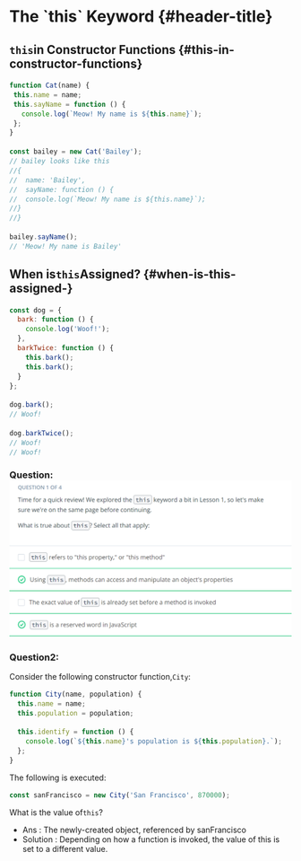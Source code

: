 # The \`this\` Keyword {#header-title}

## `this`in Constructor Functions {#this-in-constructor-functions}

```js
function Cat(name) {
 this.name = name;
 this.sayName = function () {
   console.log(`Meow! My name is ${this.name}`);
 };
}

const bailey = new Cat('Bailey');
// bailey looks like this
//{
//  name: 'Bailey',
//  sayName: function () {
//  console.log(`Meow! My name is ${this.name}`);
//}
//}

bailey.sayName();
// 'Meow! My name is Bailey'
```

## When is`this`Assigned? {#when-is-this-assigned-}

```js
const dog = {
  bark: function () {
    console.log('Woof!');
  },
  barkTwice: function () {
    this.bark();
    this.bark();
  }
};

dog.bark();
// Woof!

dog.barkTwice();
// Woof!
// Woof!
```

### Question:![](/assets/L3_2Q1.png)

### Question2:

Consider the following constructor function,`City`:

```js
function City(name, population) {
  this.name = name;
  this.population = population;

  this.identify = function () {
    console.log(`${this.name}'s population is ${this.population}.`);
  };
}
```

The following is executed:

```js
const sanFrancisco = new City('San Francisco', 870000);
```

What is the value of`this`?

* Ans : The newly-created object, referenced by sanFrancisco
* Solution : Depending on how a function is invoked, the value of this is set to a different value.



